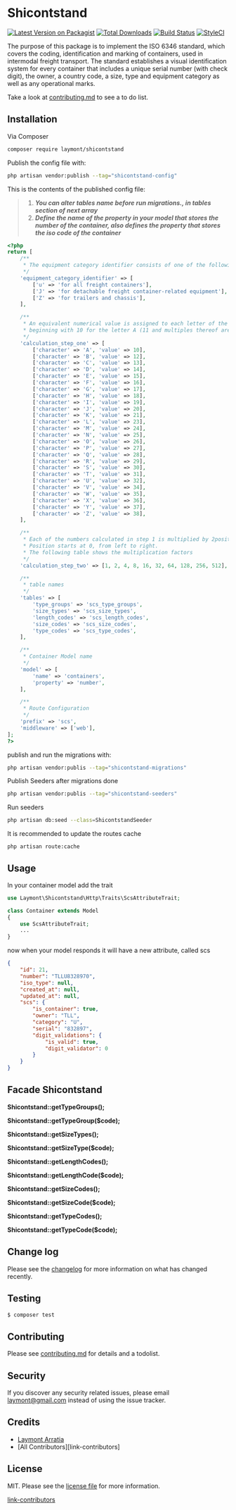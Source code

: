 # Shicontstand

[![Latest Version on Packagist][ico-version]][link-packagist]
[![Total Downloads][ico-downloads]][link-downloads]
[![Build Status][ico-travis]][link-travis]
[![StyleCI][ico-styleci]][link-styleci]

The purpose of this package is to implement the ISO 6346 standard, which covers the coding, 
identification and marking of containers, used in intermodal freight transport.
The standard establishes a visual identification system for every container that includes a 
unique serial number (with check digit), the owner, a country code, a size, type 
and equipment category as well as any operational marks.

Take a look at [contributing.md](contributing.md) to see a to do list.

## Installation

Via Composer

``` bash
composer require laymont/shicontstand
```

Publish the config file with:

```bash
php artisan vendor:publish --tag="shicontstand-config"
```

This is the contents of the published config file:

> 1. ***You can alter tables name before run migrations., in tables section of next array*** 
> 2. ***Define the name of the property in your model that stores the number of the container, also defines the property that stores the iso code of the container*** 

```php
<?php
return [
    /**
     * The equipment category identifier consists of one of the following capital letters of the Latin alphabet
     */
    'equipment_category_identifier' => [
        ['u' => 'for all freight containers'],
        ['J' => 'for detachable freight container-related equipment'],
        ['Z' => 'for trailers and chassis'],
    ],

    /**
     * An equivalent numerical value is assigned to each letter of the alphabet,
     * beginning with 10 for the letter A (11 and multiples thereof are omitted)
     */
    'calculation_step_one' => [
        ['character' => 'A', 'value' => 10],
        ['character' => 'B', 'value' => 12],
        ['character' => 'C', 'value' => 13],
        ['character' => 'D', 'value' => 14],
        ['character' => 'E', 'value' => 15],
        ['character' => 'F', 'value' => 16],
        ['character' => 'G', 'value' => 17],
        ['character' => 'H', 'value' => 18],
        ['character' => 'I', 'value' => 19],
        ['character' => 'J', 'value' => 20],
        ['character' => 'K', 'value' => 21],
        ['character' => 'L', 'value' => 23],
        ['character' => 'M', 'value' => 24],
        ['character' => 'N', 'value' => 25],
        ['character' => 'O', 'value' => 26],
        ['character' => 'P', 'value' => 27],
        ['character' => 'Q', 'value' => 28],
        ['character' => 'R', 'value' => 29],
        ['character' => 'S', 'value' => 30],
        ['character' => 'T', 'value' => 31],
        ['character' => 'U', 'value' => 32],
        ['character' => 'V', 'value' => 34],
        ['character' => 'W', 'value' => 35],
        ['character' => 'X', 'value' => 36],
        ['character' => 'Y', 'value' => 37],
        ['character' => 'Z', 'value' => 38],
    ],

    /**
     * Each of the numbers calculated in step 1 is multiplied by 2position, where position is the exponent to base 2.
     * Position starts at 0, from left to right.
     * The following table shows the multiplication factors
     */
    'calculation_step_two' => [1, 2, 4, 8, 16, 32, 64, 128, 256, 512],

    /**
     * table names
     */
    'tables' => [
        'type_groups' => 'scs_type_groups',
        'size_types' => 'scs_size_types',
        'length_codes' => 'scs_length_codes',
        'size_codes' => 'scs_size_codes',
        'type_codes' => 'scs_type_codes',
    ],

    /**
     * Container Model name
     */
    'model' => [
        'name' => 'containers',
        'property' => 'number',
    ],

    /**
     * Route Configuration
     */
    'prefix' => 'scs',
    'middleware' => ['web'],
];
?>
```

publish and run the migrations with:
``` bash
php artisan vendor:publis --tag="shicontstand-migrations"
```

Publish Seeders after migrations done
``` bash
php artisan vendor:publis --tag="shicontstand-seeders"
```

Run seeders
``` bash
php artisan db:seed --class=ShicontstandSeeder
```

It is recommended to update the routes cache
```
php artisan route:cache
``` 

## Usage
In your container model add the trait
```php
use Laymont\Shicontstand\Http\Traits\ScsAttributeTrait;

class Container extends Model
{
    use ScsAttributeTrait;
    ...
}
```
now when your model responds it will have a new attribute, called scs
```json
{
    "id": 21,
    "number": "TLLU8328970",
    "iso_type": null,
    "created_at": null,
    "updated_at": null,
    "scs": {
        "is_container": true,
        "owner": "TLL",
        "category": "U",
        "serial": "832897",
        "digit_validations": {
            "is_valid": true,
            "digit_validator": 0
        }
    }
}
```
## Facade Shicontstand
**Shicontstand::getTypeGroups();**

**Shicontstand::getTypeGroup($code);**

**Shicontstand::getSizeTypes();**

**Shicontstand::getSizeType($code);**

**Shicontstand::getLengthCodes();**

**Shicontstand::getLengthCode($code);**

**Shicontstand::getSizeCodes();**

**Shicontstand::getSizeCode($code);**

**Shicontstand::getTypeCodes();**

**Shicontstand::getTypeCode($code);**

## Change log

Please see the [changelog](CHANGELOG.md) for more information on what has changed recently.

## Testing

``` bash
$ composer test
```

## Contributing

Please see [contributing.md](contributing.md) for details and a todolist.

## Security

If you discover any security related issues, please email laymont@gmail.com instead of using the issue tracker.

## Credits

- [Laymont Arratia][link-author]
- [All Contributors][link-contributors]

## License

MIT. Please see the [license file](license.md) for more information.

[ico-version]: https://img.shields.io/packagist/v/laymont/shicontstand.svg?style=flat-square
[ico-downloads]: https://img.shields.io/packagist/dt/laymont/shicontstand.svg?style=flat-square
[ico-travis]: https://img.shields.io/travis/laymont/shicontstand/master.svg?style=flat-square
[ico-styleci]: https://styleci.io/repos/12345678/shield

[link-packagist]: https://packagist.org/packages/laymont/shicontstand
[link-downloads]: https://packagist.org/packages/laymont/shicontstand
[link-travis]: https://travis-ci.org/laymont/shicontstand
[link-styleci]: https://styleci.io/repos/12345678
[link-author]: https://github.com/laymont
[link-contributors](contributing.md)
